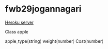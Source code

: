 # fwb29jogannagari
[Heroku server](https://fwb29jogannagari.herokuapp.com/)

Class apple

apple_type(string)
weight(number)
Cost(number)

